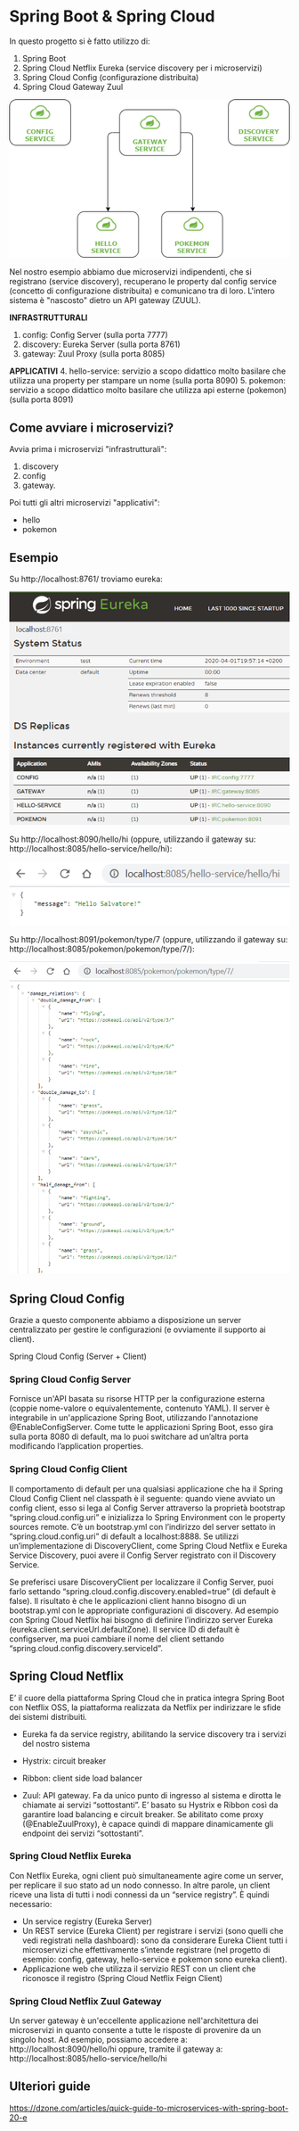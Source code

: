 # Spring Boot & Spring Cloud
In questo progetto si è fatto utilizzo di:
1) Spring Boot
2) Spring Cloud Netflix Eureka (service discovery per i microservizi)
3) Spring Cloud Config (configurazione distribuita)
4) Spring Cloud Gateway Zuul

![Arch](/img/arch.png)

Nel nostro esempio abbiamo due microservizi indipendenti, che si registrano (service discovery), recuperano le property dal config service (concetto di configurazione distribuita) e comunicano tra di loro. L'intero sistema è "nascosto" dietro un API gateway (ZUUL).

**INFRASTRUTTURALI**
1. config: Config Server (sulla porta 7777)
2. discovery: Eureka Server (sulla porta 8761)
3. gateway: Zuul Proxy (sulla porta 8085)

**APPLICATIVI**
4. hello-service: servizio a scopo didattico molto basilare che utilizza una property per stampare un nome (sulla porta 8090)
5. pokemon: servizio a scopo didattico molto basilare che utilizza api esterne (pokemon) (sulla porta 8091)
					
## Come avviare i microservizi?
Avvia prima i microservizi "infrastrutturali":
1) discovery
2) config
3) gateway.

Poi tutti gli altri microservizi "applicativi":
- hello
- pokemon

## Esempio
Su http://localhost:8761/ troviamo eureka:

![EurekaDashboard](/img/EurekaTest.png)

Su http://localhost:8090/hello/hi (oppure, utilizzando il gateway su: http://localhost:8085/hello-service/hello/hi):

![HelloProperty](/img/HelloProperty.png)


Su http://localhost:8091/pokemon/type/7 (oppure, utilizzando il gateway su: http://localhost:8085/pokemon/pokemon/type/7/):

![PokemonGateway](/img/PokemonGateway.png)



## Spring Cloud Config
Grazie a questo componente abbiamo a disposizione un server centralizzato per gestire le configurazioni (e ovviamente il supporto ai client).

Spring Cloud Config (Server + Client)


### Spring Cloud Config Server
Fornisce un'API basata su risorse HTTP per la configurazione esterna (coppie nome-valore o equivalentemente, contenuto YAML). Il server è integrabile in un'applicazione Spring Boot, utilizzando l'annotazione @EnableConfigServer.
Come tutte le applicazioni Spring Boot, esso gira sulla porta 8080 di default, ma lo puoi switchare ad un’altra porta modificando l’application properties.


### Spring Cloud Config Client
Il comportamento di default per una qualsiasi applicazione che ha il Spring Cloud Config Client nel classpath è il seguente: quando viene avviato un config client, esso si lega al Config Server attraverso la proprietà bootstrap “spring.cloud.config.uri” e inizializza lo Spring Environment con le property sources remote. C’è un bootstrap.yml con l’indirizzo del server settato in “spring.cloud.config.uri” di default a localhost:8888.
Se utilizzi un’implementazione di DiscoveryClient, come Spring Cloud Netflix e Eureka Service Discovery, puoi avere il Config Server registrato con il Discovery Service.

Se preferisci usare DiscoveryClient per localizzare il Config Server, puoi farlo settando “spring.cloud.config.discovery.enabled=true” (di default è false). Il risultato è che le applicazioni client hanno bisogno di un bootstrap.yml con le appropriate configurazioni di discovery. Ad esempio con Spring Cloud Netflix hai bisogno di definire l’indirizzo server Eureka (eureka.client.serviceUrl.defaultZone). Il service ID di default è configserver, ma puoi cambiare il nome del client settando “spring.cloud.config.discovery.serviceId”.



## Spring Cloud Netflix
E’ il cuore della piattaforma Spring Cloud che in pratica integra Spring Boot con Netflix OSS, la piattaforma realizzata da Netflix per indirizzare le sfide dei sistemi distribuiti.

- Eureka fa da service registry, abilitando la service discovery tra i servizi del nostro sistema

- Hystrix: circuit breaker

- Ribbon: client side load balancer

- Zuul: API gateway. Fa da unico punto di ingresso al sistema e dirotta le chiamate ai servizi “sottostanti”. E’ basato su Hystrix e Ribbon così da garantire load balancing e circuit breaker. Se abilitato come proxy (@EnableZuulProxy), è capace quindi di mappare dinamicamente gli endpoint dei servizi “sottostanti”.


### Spring Cloud Netflix Eureka
Con Netflix Eureka, ogni client può simultaneamente agire come un server, per replicare il suo stato ad un nodo connesso. In altre parole, un client riceve una lista di tutti i nodi connessi da un “service registry”.
È quindi necessario:
- Un service registry (Eureka Server)
- Un REST service (Eureka Client) per registrare i servizi (sono quelli che vedi registrati nella dashboard): sono da considerare Eureka Client tutti i microservizi che effettivamente s’intende registrare (nel progetto di esempio: config, gateway, hello-service e pokemon sono eureka client).
- Applicazione web che utilizza il servizio REST con un client che riconosce il registro (Spring Cloud Netflix Feign Client)



### Spring Cloud Netflix Zuul Gateway
Un server gateway è un'eccellente applicazione nell'architettura dei microservizi in quanto consente a tutte le risposte di provenire da un singolo host.
Ad esempio, possiamo accedere a:
http://localhost:8090/hello/hi
oppure, tramite il gateway a:
http://localhost:8085/hello-service/hello/hi



## Ulteriori guide
https://dzone.com/articles/quick-guide-to-microservices-with-spring-boot-20-e
